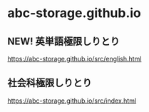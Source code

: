 # abc-storage.github.io
## NEW! 英単語極限しりとり
https://abc-storage.github.io/src/english.html
## 社会科極限しりとり
https://abc-storage.github.io/src/index.html
